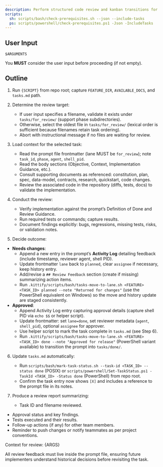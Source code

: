 ```yaml
---
description: Perform structured code review and kanban transitions for completed task prompt files.
scripts:
  sh: scripts/bash/check-prerequisites.sh --json --include-tasks
  ps: scripts/powershell/check-prerequisites.ps1 -Json -IncludeTasks
---
```


## User Input

```text
$ARGUMENTS
```

You **MUST** consider the user input before proceeding (if not empty).

## Outline

1. Run `{SCRIPT}` from repo root; capture `FEATURE_DIR`, `AVAILABLE_DOCS`, and `tasks.md` path.

2. Determine the review target:
   - If user input specifies a filename, validate it exists under `tasks/for_review/` (support phase subdirectories).
   - Otherwise, select the oldest file in `tasks/for_review/` (lexical order is sufficient because filenames retain task ordering).
   - Abort with instructional message if no files are waiting for review.

3. Load context for the selected task:
   - Read the prompt file frontmatter (lane MUST be `for_review`); note `task_id`, `phase`, `agent`, `shell_pid`.
   - Read the body sections (Objective, Context, Implementation Guidance, etc.).
   - Consult supporting documents as referenced: constitution, plan, spec, data-model, contracts, research, quickstart, code changes.
   - Review the associated code in the repository (diffs, tests, docs) to validate the implementation.

4. Conduct the review:
   - Verify implementation against the prompt’s Definition of Done and Review Guidance.
   - Run required tests or commands; capture results.
   - Document findings explicitly: bugs, regressions, missing tests, risks, or validation notes.

5. Decide outcome:
  - **Needs changes**:
     * Append a new entry in the prompt’s **Activity Log** detailing feedback (include timestamp, reviewer agent, shell PID).
     * Update frontmatter `lane` back to `planned`, clear `assignee` if necessary, keep history entry.
     * Add/revise a `## Review Feedback` section (create if missing) summarizing action items.
     * Run `.kittify/scripts/bash/tasks-move-to-lane.sh <FEATURE> <TASK_ID> planned --note "Returned for changes"` (use the PowerShell equivalent on Windows) so the move and history update are staged consistently.
  - **Approved**:
     * Append Activity Log entry capturing approval details (capture shell PID via `echo $$` or helper script).
     * Update frontmatter: set `lane=done`, set reviewer metadata (`agent`, `shell_pid`), optional `assignee` for approver.
     * Use helper script to mark the task complete in `tasks.md` (see Step 6).
     * Run `.kittify/scripts/bash/tasks-move-to-lane.sh <FEATURE> <TASK_ID> done --note "Approved for release"` (PowerShell variant available) to transition the prompt into `tasks/done/`.

6. Update `tasks.md` automatically:
   - Run `scripts/bash/mark-task-status.sh --task-id <TASK_ID> --status done` (POSIX) or `scripts/powershell/Set-TaskStatus.ps1 -TaskId <TASK_ID> -Status done` (PowerShell) from repo root.
   - Confirm the task entry now shows `[X]` and includes a reference to the prompt file in its notes.

7. Produce a review report summarizing:
   - Task ID and filename reviewed.
  - Approval status and key findings.
   - Tests executed and their results.
   - Follow-up actions (if any) for other team members.
   - Reminder to push changes or notify teammates as per project conventions.

Context for review: {ARGS}

All review feedback must live inside the prompt file, ensuring future implementers understand historical decisions before revisiting the task.
